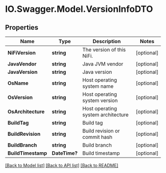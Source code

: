 # IO.Swagger.Model.VersionInfoDTO
## Properties

Name | Type | Description | Notes
------------ | ------------- | ------------- | -------------
**NiFiVersion** | **string** | The version of this NiFi. | [optional] 
**JavaVendor** | **string** | Java JVM vendor | [optional] 
**JavaVersion** | **string** | Java version | [optional] 
**OsName** | **string** | Host operating system name | [optional] 
**OsVersion** | **string** | Host operating system version | [optional] 
**OsArchitecture** | **string** | Host operating system architecture | [optional] 
**BuildTag** | **string** | Build tag | [optional] 
**BuildRevision** | **string** | Build revision or commit hash | [optional] 
**BuildBranch** | **string** | Build branch | [optional] 
**BuildTimestamp** | **DateTime?** | Build timestamp | [optional] 

[[Back to Model list]](../README.md#documentation-for-models) [[Back to API list]](../README.md#documentation-for-api-endpoints) [[Back to README]](../README.md)

